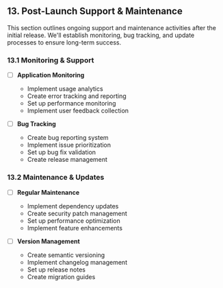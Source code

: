## 13. Post-Launch Support & Maintenance

This section outlines ongoing support and maintenance activities after the initial release. We'll establish monitoring, bug tracking, and update processes to ensure long-term success.

### 13.1 Monitoring & Support
- [ ] **Application Monitoring**
  - Implement usage analytics
  - Create error tracking and reporting
  - Set up performance monitoring
  - Implement user feedback collection

- [ ] **Bug Tracking**
  - Create bug reporting system
  - Implement issue prioritization
  - Set up bug fix validation
  - Create release management

### 13.2 Maintenance & Updates
- [ ] **Regular Maintenance**
  - Implement dependency updates
  - Create security patch management
  - Set up performance optimization
  - Implement feature enhancements

- [ ] **Version Management**
  - Create semantic versioning
  - Implement changelog management
  - Set up release notes
  - Create migration guides 